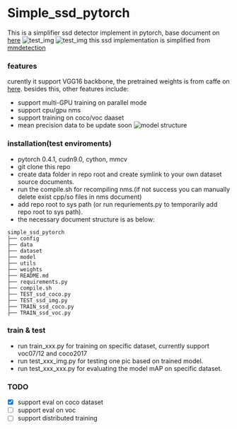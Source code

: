 # Simple_ssd_pytorch

This is a simplifier ssd detector implement in pytorch, base document on [here](https://arxiv.org/pdf/1512.02325.pdf)
![test_img](https://github.com/ximitiejiang/simple_ssd_pytorch/blob/master/data/test14_result.jpeg)
![test_img](https://github.com/ximitiejiang/simple_ssd_pytorch/blob/master/data/test13_result.png)
this ssd implementation is simplified from [mmdetection](https://github.com/open-mmlab/mmdetection)

### features
curently it support VGG16 backbone, the pretrained weights is from caffe on [here](https://s3.ap-northeast-2.amazonaws.com/open-mmlab/pretrain/third_party/vgg16_caffe-292e1171.pth).
besides this, other features include:
+ support multi-GPU training on parallel mode
+ support cpu/gpu nms
+ support training on coco/voc daaset
+ mean precision data to be update soon
![model structure](https://github.com/ximitiejiang/simple_ssd_pytorch/blob/master/data/ssd.jpg)

### installation(test enviroments)
+ pytorch 0.4.1, cudn9.0, cython, mmcv
+ git clone this repo
+ create data folder in repo root and create symlink to your own dataset source documents.
+ run the compile.sh for recompiling nms.(if not success you can manually delete exist cpp/so files in nms document)
+ add repo root to sys path (or run requriements.py to temporarily add repo root to sys path).
+ the necessary document structure is as below:

```
simple_ssd_pytorch
├── config
├── data
├── dataset
├── model
├── utils
├── weights
├── README.md
├── requirements.py
├── compile.sh
├── TEST_ssd_coco.py
├── TEST_ssd_img.py
├── TRAIN_ssd_coco.py
├── TRAIN_ssd_voc.py
```

### train & test
+ run train_xxx.py for training on specific dataset, currently support voc07/12 and coco2017
+ run test_xxx_img.py for testing one pic based on trained model.
+ run test_xxx_xxx.py for evaluating the model mAP on specific dataset.

### TODO
+ [x] support eval on coco dataset
+ [ ] support eval on voc
+ [ ] support distributed training
